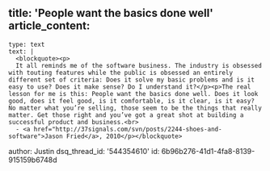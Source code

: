 title: 'People want the basics done well'
article_content:
  -
    type: text
    text: |
      <blockquote><p>
      It all reminds me of the software business. The industry is obsessed with touting features while the public is obsessed an entirely different set of criteria: Does it solve my basic problems and is it easy to use? Does it make sense? Do I understand it?</p><p>The real lesson for me is this: People want the basics done well. Does it look good, does it feel good, is it comfortable, is it clear, is it easy? No matter what you’re selling, those seem to be the things that really matter. Get those right and you’ve got a great shot at building a successful product and business.<br>
      - <a href="http://37signals.com/svn/posts/2244-shoes-and-software">Jason Fried</a>, 2010</p></blockquote>
author: Justin
dsq_thread_id: '544354610'
id: 6b96b276-41d1-4fa8-8139-915159b6748d
